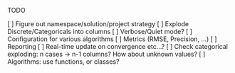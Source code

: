 TODO

[ ] Figure out namespace/solution/project strategy
[ ] Explode Discrete/Categoricals into columns
[ ] Verbose/Quiet mode?
[ ] Configuration for various algorithms
[ ] Metrics (RMSE, Precision, ...)
[ ] Reporting
[ ] Real-time update on convergence etc...?
[ ] Check categorical exploding: n cases -> n-1 columns? How about unknown values?
[ ] Algorithms: use functions, or classes?
